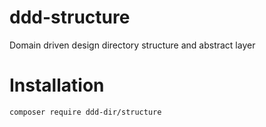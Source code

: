 # ddd-structure
Domain driven design directory structure and abstract layer


# Installation

`composer require ddd-dir/structure`